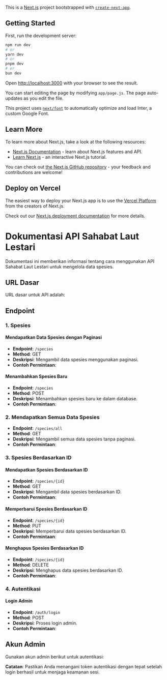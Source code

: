 This is a [Next.js](https://nextjs.org/) project bootstrapped with [`create-next-app`](https://github.com/vercel/next.js/tree/canary/packages/create-next-app).

## Getting Started

First, run the development server:

```bash
npm run dev
# or
yarn dev
# or
pnpm dev
# or
bun dev
```

Open [http://localhost:3000](http://localhost:3000) with your browser to see the result.

You can start editing the page by modifying `app/page.js`. The page auto-updates as you edit the file.

This project uses [`next/font`](https://nextjs.org/docs/basic-features/font-optimization) to automatically optimize and load Inter, a custom Google Font.

## Learn More

To learn more about Next.js, take a look at the following resources:

- [Next.js Documentation](https://nextjs.org/docs) - learn about Next.js features and API.
- [Learn Next.js](https://nextjs.org/learn) - an interactive Next.js tutorial.

You can check out [the Next.js GitHub repository](https://github.com/vercel/next.js/) - your feedback and contributions are welcome!

## Deploy on Vercel

The easiest way to deploy your Next.js app is to use the [Vercel Platform](https://vercel.com/new?utm_medium=default-template&filter=next.js&utm_source=create-next-app&utm_campaign=create-next-app-readme) from the creators of Next.js.

Check out our [Next.js deployment documentation](https://nextjs.org/docs/deployment) for more details.

# Dokumentasi API Sahabat Laut Lestari

Dokumentasi ini memberikan informasi tentang cara menggunakan API Sahabat Laut Lestari untuk mengelola data spesies.

## URL Dasar

URL dasar untuk API adalah:

## Endpoint

### 1. Spesies

#### Mendapatkan Data Spesies dengan Paginasi

- **Endpoint**: `/species`
- **Method**: GET
- **Deskripsi**: Mengambil data spesies menggunakan paginasi.
- **Contoh Permintaan**:

#### Menambahkan Spesies Baru

- **Endpoint**: `/species`
- **Method**: POST
- **Deskripsi**: Menambahkan spesies baru ke dalam database.
- **Contoh Permintaan**:

### 2. Mendapatkan Semua Data Spesies

- **Endpoint**: `/species/all`
- **Method**: GET
- **Deskripsi**: Mengambil semua data spesies tanpa paginasi.
- **Contoh Permintaan**:

### 3. Spesies Berdasarkan ID

#### Mendapatkan Spesies Berdasarkan ID

- **Endpoint**: `/species/{id}`
- **Method**: GET
- **Deskripsi**: Mengambil data spesies berdasarkan ID.
- **Contoh Permintaan**:

#### Memperbarui Spesies Berdasarkan ID

- **Endpoint**: `/species/{id}`
- **Method**: PUT
- **Deskripsi**: Memperbarui data spesies berdasarkan ID.
- **Contoh Permintaan**:

#### Menghapus Spesies Berdasarkan ID

- **Endpoint**: `/species/{id}`
- **Method**: DELETE
- **Deskripsi**: Menghapus data spesies berdasarkan ID.
- **Contoh Permintaan**:

### 4. Autentikasi

#### Login Admin

- **Endpoint**: `/auth/login`
- **Method**: POST
- **Deskripsi**: Proses login admin.
- **Contoh Permintaan**:

## Akun Admin

Gunakan akun admin berikut untuk autentikasi:

**Catatan**: Pastikan Anda menangani token autentikasi dengan tepat setelah login berhasil untuk menjaga keamanan sesi.
